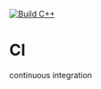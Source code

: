 [![Build C++](https://github.com/navjitsinghb/CI/actions/workflows/action.yml/badge.svg)](https://github.com/navjitsinghb/CI/actions/workflows/action.yml)
# CI
continuous integration 
